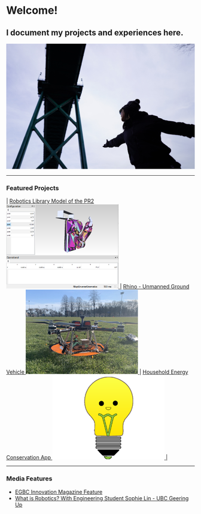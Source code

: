 # Welcome! 

## I document my projects and experiences here.

<img src="/images/me.JPG"/>

---

### Featured Projects

| <a href="/pr2"> Robotics Library Model of the PR2 <img src="images/projects/PR2.png" width="300"/> </a>      | <a href="/rhino"> Rhino - Unmanned Ground Vehicle <img src="images/projects/rhino.png" width="300"/> </a>       | <a href="/savee"> Household Energy Conservation App <img src="images/projects/save.png" width="300"/> </a>       |

---

### Media Features

- [EGBC Innovation Magazine Feature](https://user-yinucac.cld.bz/INNOVATION-July-August-20201/20/)
- [What is Robotics? With Engineering Student Sophie Lin - UBC Geering Up](https://www.youtube.com/watch?v=LW0tiQdmUns)



